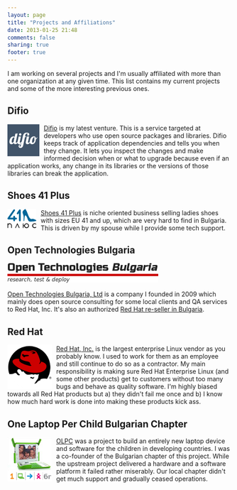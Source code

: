```yaml
---
layout: page
title: "Projects and Affiliations"
date: 2013-01-25 21:48
comments: false
sharing: true
footer: true
---
```


I am working on several projects and I'm usually affiliated with more than one
organization at any given time. This list contains my current projects and
some of the more interesting previous ones.

Difio
-----

<img style="float: left; margin-right: 10px;" src="/images/logos/difio.png" alt="Difio" />

[Difio](http://www.dif.io) is my latest venture. This is a service targeted at developers
who use open source packages and libraries. Difio keeps track of application dependencies
and tells you when they change. It lets you inspect the changes and make informed decision
when or what to upgrade because even if an application works, any change in its libraries
or the versions of those libraries can break the application.


Shoes 41 Plus
--------------

<img style="float: left; margin-right: 10px;" src="/images/logos/obuvki41plus.png" alt="obuvki41plus" />

[Shoes 41 Plus](http://obuvki41plus.com) is niche oriented business selling ladies shoes with
sizes EU 41 and up, which are very hard to find in Bulgaria. This is driven by my spouse while
I provide some tech support.
<br />


Open Technologies Bulgaria
---------------------------

!["OTB"](/images/logos/otb.png "OTB")

[Open Technologies Bulgaria, Ltd](http://otb.bg) is a company I founded in 2009 which
mainly does open source consulting for some local clients and QA services to Red Hat, Inc. It's
also an authorized
[Red Hat re-seller in Bulgaria](http://redhat.force.com/finder/PFPartnerDetail?id=0016000000LxykhAAB).


Red Hat
-------

<img style="float: left; margin-right: 10px;" src="/images/logos/redhat.png" alt="RedHat" />

[Red Hat, Inc.](http://redhat.com) is the largest enterprise Linux vendor as you probably know.
I used to work for them as an employee and still continue to do so as a contractor. My main responsibility
is making sure Red Hat Enterprise Linux (and some other products) get to customers without too
many bugs and behave as quality software. I'm highly biased towards all Red Hat products but
a) they didn't fail me once and b) I know how much hard work is done into making these products
kick ass.


One Laptop Per Child Bulgarian Chapter
--------------------------------------

<img style="float: left; margin-right: 10px;" src="/images/logos/olpcbg.png" alt="OLPC.bg" />

[OLPC](http://laptop.org) was a project to build an entirely new laptop device and software for the children
in developing countries. I was a co-founder of the Bulgarian chapter of this project.
While the upstream project delivered a hardware and a software platform it failed rather miserably.
Our local chapter didn't get much support and gradually ceased operations.

